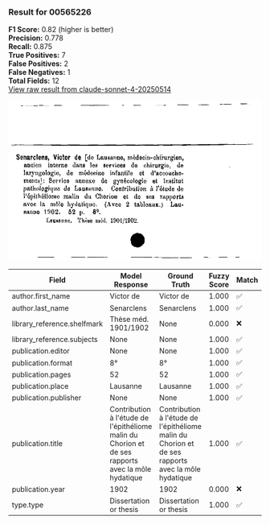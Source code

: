 ### Result for 00565226
**F1 Score:** 0.82 (higher is better)<br>**Precision:** 0.778<br>**Recall:** 0.875<br>**True Positives:** 7<br>**False Positives:** 2<br>**False Negatives:** 1<br>**Total Fields:** 12<br>[View raw result from claude-sonnet-4-20250514](https://github.com/RISE-UNIBAS/humanities_data_benchmark/blob/main/results/2025-10-01/T0148/request_T0148_00565226.json)

<img src="https://github.com/RISE-UNIBAS/humanities_data_benchmark/blob/main/benchmarks/zettelkatalog/images/00565226.jpg?raw=true" alt="00565226" width="600px">

| Field | Model Response | Ground Truth | Fuzzy Score | Match |
|-------|----------------|--------------|-------------|-------|
| author.first_name | Victor de | Victor de | 1.000 | ✅ |
| author.last_name | Senarclens | Senarclens | 1.000 | ✅ |
| library_reference.shelfmark | Thèse méd. 1901/1902 | None | 0.000 | ❌ |
| library_reference.subjects | None | None | 1.000 | ✅ |
| publication.editor | None | None | 1.000 | ✅ |
| publication.format | 8° | 8° | 1.000 | ✅ |
| publication.pages | 52 | 52 | 1.000 | ✅ |
| publication.place | Lausanne | Lausanne | 1.000 | ✅ |
| publication.publisher | None | None | 1.000 | ✅ |
| publication.title | Contribution à l'étude de l'épithéliome malin du Chorion et de ses rapports avec la môle hydatique | Contribution à l'étude de l'épithéliome malin du Chorion et de ses rapports avec la môle hydatique | 1.000 | ✅ |
| publication.year | 1902 | 1902 | 0.000 | ❌ |
| type.type | Dissertation or thesis | Dissertation or thesis | 1.000 | ✅ |

